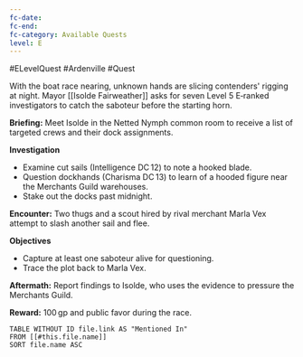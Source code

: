 ```yaml
---
fc-date:
fc-end:
fc-category: Available Quests
level: E
---
```

#ELevelQuest #Ardenville #Quest

With the boat race nearing, unknown hands are slicing contenders' rigging at night. Mayor [[Isolde Fairweather]] asks for seven Level 5 E‑ranked investigators to catch the saboteur before the starting horn.

**Briefing:** Meet Isolde in the Netted Nymph common room to receive a list of targeted crews and their dock assignments.

**Investigation**
- Examine cut sails (Intelligence DC 12) to note a hooked blade.
- Question dockhands (Charisma DC 13) to learn of a hooded figure near the Merchants Guild warehouses.
- Stake out the docks past midnight.

**Encounter:** Two thugs and a scout hired by rival merchant Marla Vex attempt to slash another sail and flee.

**Objectives**
- Capture at least one saboteur alive for questioning.
- Trace the plot back to Marla Vex.

**Aftermath:** Report findings to Isolde, who uses the evidence to pressure the Merchants Guild.

**Reward:** 100 gp and public favor during the race.

```dataview
TABLE WITHOUT ID file.link AS "Mentioned In"
FROM [[#this.file.name]]
SORT file.name ASC
```
